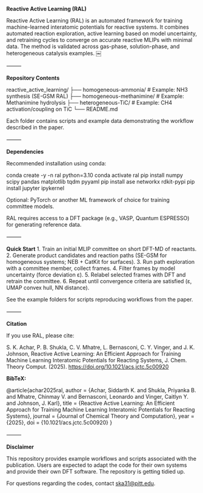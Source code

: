 **Reactive Active Learning (RAL)**

Reactive Active Learning (RAL) is an automated framework for training machine-learned interatomic potentials for reactive systems. It combines automated reaction exploration, active learning based on model uncertainty, and retraining cycles to converge on accurate reactive MLIPs with minimal data. The method is validated across gas-phase, solution-phase, and heterogeneous catalysis examples.  ￼

⸻

**Repository Contents**

reactive_active_learning/
├── homogeneous-ammonia/       # Example: NH3 synthesis (SE-GSM RAL)
├── homogeneous-methanimine/   # Example: Methanimine hydrolysis
├── heterogeneous-TiC/         # Example: CH4 activation/coupling on TiC
└── README.md

Each folder contains scripts and example data demonstrating the workflow described in the paper.

⸻

**Dependencies**

Recommended installation using conda:

conda create -y -n ral python=3.10
conda activate ral
pip install numpy scipy pandas matplotlib tqdm pyyaml
pip install ase networkx rdkit-pypi
pip install jupyter ipykernel

Optional: PyTorch or another ML framework of choice for training committee models.

RAL requires access to a DFT package (e.g., VASP, Quantum ESPRESSO) for generating reference data.

⸻

**Quick Start**
	1.	Train an initial MLIP committee on short DFT-MD of reactants.
	2.	Generate product candidates and reaction paths (SE-GSM for homogeneous systems; NEB + CatKit for surfaces).
	3.	Run path exploration with a committee member, collect frames.
	4.	Filter frames by model uncertainty (force deviation ε).
	5.	Relabel selected frames with DFT and retrain the committee.
	6.	Repeat until convergence criteria are satisfied (ε, UMAP convex hull, NN distance).

See the example folders for scripts reproducing workflows from the paper.

⸻

**Citation**

If you use RAL, please cite:

S. K. Achar, P. B. Shukla, C. V. Mhatre, L. Bernasconi, C. Y. Vinger, and J. K. Johnson,
Reactive Active Learning: An Efficient Approach for Training Machine Learning Interatomic Potentials for Reacting Systems,
J. Chem. Theory Comput. (2025). https://doi.org/10.1021/acs.jctc.5c00920

**BibTeX:**

@article{achar2025ral,
  author  = {Achar, Siddarth K. and Shukla, Priyanka B. and Mhatre, Chinmay V. and Bernasconi, Leonardo and Vinger, Caitlyn Y. and Johnson, J. Karl},
  title   = {Reactive Active Learning: An Efficient Approach for Training Machine Learning Interatomic Potentials for Reacting Systems},
  journal = {Journal of Chemical Theory and Computation},
  year    = {2025},
  doi     = {10.1021/acs.jctc.5c00920}
}


⸻

**Disclaimer**

This repository provides example workflows and scripts associated with the publication. Users are expected to adapt the code for their own systems and provide their own DFT software. The repository is getting tidied up. 

For questions regarding the codes, contact ska31@pitt.edu.
